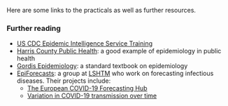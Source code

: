 ---
---

Here are some links to the practicals as well as further resources.

### Further reading

- [US CDC Epidemic Intelligence Service Training](https://www.cdc.gov/eis/request-services/epiresources.html)
- [Harris County Public Health](https://publichealth.harriscountytx.gov/Resources/Epidemiology-Resources): a good example of epidemiology in public health
- [Gordis Epidemiology](https://www.elsevier.com/books/gordis-epidemiology/celentano/978-0-323-55229-5): a standard textbook on epidemiology
- [EpiForecasts](https://epiforecasts.io/): a group at [LSHTM](http://www.lshtm.ac.uk) who work on forecasting infectious diseases. Their projects include:
    - [The European COVID-19 Forecasting Hub](https://covid19forecasthub.eu/)
    - [Variation in COVID-19 transmission over time](https://epiforecasts.io/covid/)